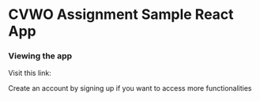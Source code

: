 # CVWO Assignment Sample React App

### Viewing the app

Visit this link:

Create an account by signing up if you want to access more functionalities
